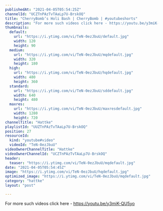 ```yaml
---
publishedAt: "2021-04-05T05:54:25Z"
channelId: "UCZTnPAzTvTAaLp7U-BrskOQ"
title: "CherryBomb’s Holi Bash | CherryBomb | #youtubeshorts"
description: "For more such videos click here - https://youtu.be/y3miK-QU5yo"
thumbnails:
  default:
    url: "https://i.ytimg.com/vi/TeN-0ezJbuU/default.jpg"
    width: 120
    height: 90
  medium:
    url: "https://i.ytimg.com/vi/TeN-0ezJbuU/mqdefault.jpg"
    width: 320
    height: 180
  high:
    url: "https://i.ytimg.com/vi/TeN-0ezJbuU/hqdefault.jpg"
    width: 480
    height: 360
  standard:
    url: "https://i.ytimg.com/vi/TeN-0ezJbuU/sddefault.jpg"
    width: 640
    height: 480
  maxres:
    url: "https://i.ytimg.com/vi/TeN-0ezJbuU/maxresdefault.jpg"
    width: 1280
    height: 720
channelTitle: "Hattke"
playlistId: "UUZTnPAzTvTAaLp7U-BrskOQ"
position: 27
resourceId:
  kind: "youtube#video"
  videoId: "TeN-0ezJbuU"
videoOwnerChannelTitle: "Hattke"
videoOwnerChannelId: "UCZTnPAzTvTAaLp7U-BrskOQ"
header:
  teaser: "https://i.ytimg.com/vi/TeN-0ezJbuU/mqdefault.jpg"
date: "2021-04-05T05:54:45Z"
image: "https://i.ytimg.com/vi/TeN-0ezJbuU/hqdefault.jpg"
optimized_image: "https://i.ytimg.com/vi/TeN-0ezJbuU/mqdefault.jpg"
category: "hattke"
layout: "post"

---
```

For more such videos click here - https://youtu.be/y3miK-QU5yo